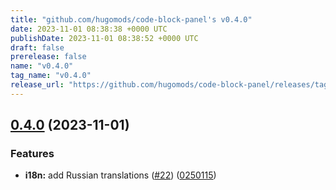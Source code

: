 ```yaml
---
title: "github.com/hugomods/code-block-panel's v0.4.0"
date: 2023-11-01 08:38:38 +0000 UTC
publishDate: 2023-11-01 08:38:52 +0000 UTC
draft: false
prerelease: false
name: "v0.4.0"
tag_name: "v0.4.0"
release_url: "https://github.com/hugomods/code-block-panel/releases/tag/v0.4.0"
---
```


## [0.4.0](https://github.com/hugomods/code-block-panel/compare/v0.3.0...v0.4.0) (2023-11-01)


### Features

* **i18n:** add Russian translations ([#22](https://github.com/hugomods/code-block-panel/issues/22)) ([0250115](https://github.com/hugomods/code-block-panel/commit/0250115e0c9b59d7c6189a4196b48e8f6109fa20))
